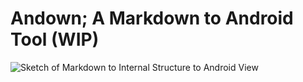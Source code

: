 # Andown; A Markdown to Android Tool (WIP)

![Sketch of Markdown to Internal Structure to Android View](https://cdn.rawgit.com/KeithPinson/Andown--Android-Markdown/master/assets/markdown-to-android.svg)
